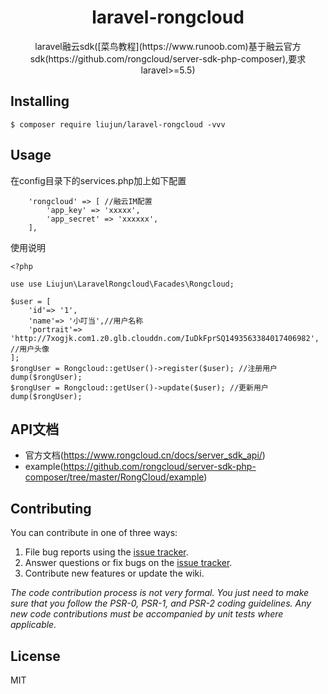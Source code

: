 <h1 align="center"> laravel-rongcloud </h1>

<p align="center"> laravel融云sdk([菜鸟教程](https://www.runoob.com)基于融云官方sdk(https://github.com/rongcloud/server-sdk-php-composer),要求laravel>=5.5)</p>


## Installing

```shell
$ composer require liujun/laravel-rongcloud -vvv
```

## Usage
在config目录下的services.php加上如下配置
```
    'rongcloud' => [ //融云IM配置
        'app_key' => 'xxxxx',
        'app_secret' => 'xxxxxx',
    ],
```
使用说明
```
<?php 

use use Liujun\LaravelRongcloud\Facades\Rongcloud;

$user = [
    'id'=> '1',
    'name'=> '小叮当',//用户名称
    'portrait'=> 'http://7xogjk.com1.z0.glb.clouddn.com/IuDkFprSQ1493563384017406982', //用户头像
];
$rongUser = Rongcloud::getUser()->register($user); //注册用户
dump($rongUser);
$rongUser = Rongcloud::getUser()->update($user); //更新用户
dump($rongUser);

```
## API文档
- 官方文档(https://www.rongcloud.cn/docs/server_sdk_api/)
- example(https://github.com/rongcloud/server-sdk-php-composer/tree/master/RongCloud/example)


## Contributing

You can contribute in one of three ways:

1. File bug reports using the [issue tracker](https://github.com/liujun/laravel-rongcloud/issues).
2. Answer questions or fix bugs on the [issue tracker](https://github.com/liujun/laravel-rongcloud/issues).
3. Contribute new features or update the wiki.

_The code contribution process is not very formal. You just need to make sure that you follow the PSR-0, PSR-1, and PSR-2 coding guidelines. Any new code contributions must be accompanied by unit tests where applicable._

## License

MIT
